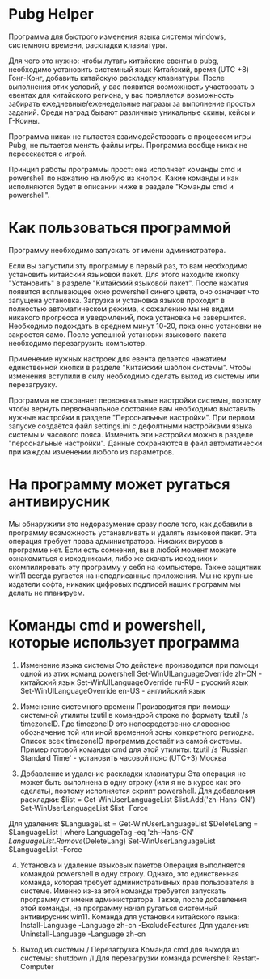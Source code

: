 # Pubg Helper
Программа для быстрого изменения языка системы windows, системного времени, раскладки клавиатуры.

Для чего это нужно: чтобы лутать китайские евенты в pubg, необходимо установить системный язык Китайский, время (UTC +8) Гонг-Конг, добавить китайскую раскладку клавиатуры. После выполнения этих условий, у вас появится возможность участвовать в евентах для китайского региона, у вас появляется возможность забирать ежедневные/еженедельные награзы за выполнение простых заданий. Среди наград бывают различные уникальные скины, кейсы и Г-Коины.

Программа никак не пытается взаимодействовать с процессом игры Pubg, не пытается менять файлы игры. Программа вообще никак не пересекается с игрой. 

Принцип работы программы прост: она исполняет команды cmd и powershell по нажатию на любую из кнопок. Какие команды и как исполняются будет в описании ниже в разделе "Команды cmd и powershell".

# Как пользоваться программой
Программу необходимо запускать от имени администратора.

Если вы запустили эту программу в первый раз, то вам необходимо установить китайский языковой пакет. Для этого находите кнопку "Установить" в разделе "Китайский языковой пакет". После нажатия появится всплывающее окно powershell синего цвета, оно означает что запущена установка. Загрузка и установка языков проходит в полностью автоматическом режима, к сожалению мы не видим никакого прогресса и уведомлений, пока установка не завершится. Необходимо подождать в среднем минут 10-20, пока окно установки не закроется само. После успешной установки языкового пакета необходимо перезагрузить компьютер.

Применение нужных настроек для евента делается нажатием единственной кнопки в разделе "Китайский шаблон системы". Чтобы изменения вступили в силу необходимо сделать выход из системы или перезагрузку.

Программа не сохраняет первоначальные настройки системы, поэтому чтобы вернуть первоначальное состояние вам необходимо выставить нужные настройки в разделе "Персональные настройки".
При первом запуске создаётся файл settings.ini с дефолтными настройками языка системы и часового пояса. Изменить эти настройки можно в разделе "персональные настройки". Данные сохраняются в файл автоматически при каждом изменении любого из параметров.

# На программу может ругаться антивирусник
Мы обнаружили это недоразумение сразу после того, как добавили в программу возможность устанавливать и удалять языковой пакет. Эта операция требует права администратора. Никаких вирусов в программе нет. Если есть сомнения, вы в любой момент можете ознакомиться с исходниками, либо же скачать исходники и скомпилировать эту программу у себя на компьютере. 
Также защитник win11 всегда ругается на неподписанные приложения. Мы не крупные издатели софта, никаких цифровых подписей наших программ мы делать не планируем.

# Команды cmd и powershell, которые использует программа
1. Изменение языка системы
Это действие производится при помощи одной из этих команд powershell
Set-WinUILanguageOverride zh-CN - китайский язык
Set-WinUILanguageOverride ru-RU - русский язык
Set-WinUILanguageOverride en-US - английский язык

2. Изменение системного времени
Производится при помощи системной утилиты tzutil в командрой строке по формату tzutil /s timezoneID. Где timezoneID это непосредственно словесное обозначение той или иной временной зоны конкретного региодна. Список всех timezoneID программа достаёт из самой системы.
Пример готовой команды cmd для этой утилиты:
tzutil /s 'Russian Standard Time' - установить часовой пояс (UTC+3) Москва

3. Добавление и удаление раскладки клавиатуры
Эта операция не может быть выполнена в одну строку (или я не в курсе как это сделать), поэтому исполняется скрипт powershell.
Для добавления раскладки:
$list = Get-WinUserLanguageList
$list.Add('zh-Hans-CN')
Set-WinUserLanguageList $list -Force

Для удаления:
$LanguageList = Get-WinUserLanguageList
$DeleteLang = $LanguageList | where LanguageTag -eq 'zh-Hans-CN'
$LanguageList.Remove($DeleteLang)
Set-WinUserLanguageList $LanguageList -Force

4. Установка и удаление языковых пакетов
Операция выполняется командой powershell в одну строку. Однако, это единственная команда, которая требует административных прав пользователя в системе. Именно из-за этой команды требуется запускать программу от имени администратора. Также, после добавления этой команды, на программу начал ругаться системный антивирусник win11.
Команда для установки китайского языка:
Install-Language -Language zh-cn -ExcludeFeatures
Для удаления:
Uninstall-Language -Language zh-cn

5. Выход из системы / Перезагрузка
Команда cmd для выхода из системы:
shutdown /l
Для перезагрузки команда powershell:
Restart-Computer
